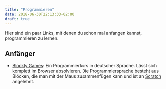 ```yaml
---
title: "Programmieren"
date: 2018-06-30T22:13:33+02:00
draft: true
---
```


Hier sind ein paar Links, mit denen du schon mal anfangen kannst, programmieren zu lernen.

<!--more-->

## Anfänger

+ <a href="https://blockly-games.appspot.com/" target="_blank">Blockly
  Games</a>: Ein Programmierkurs in deutscher Sprache. Lässt sich
  komplett im Browser absolvieren. Die Programmiersprache besteht aus
  Blöcken, die man mit der Maus zusammenfügen kann und ist an <a
  href="https://de.wikipedia.org/wiki/Scratch_(Programmiersprache)"
  target="_blank">Scratch</a> angelehnt.
  
  


